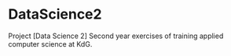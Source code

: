 # DataScience2
Project [Data Science 2] Second year exercises of training applied computer science at KdG.
